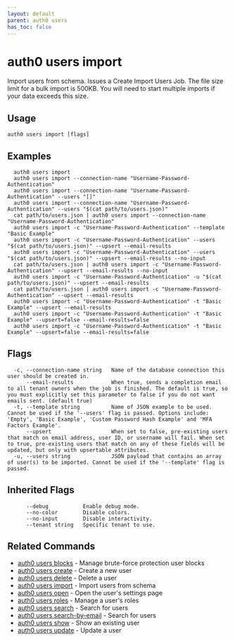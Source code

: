 ```yaml
---
layout: default
parent: auth0 users
has_toc: false
---
```

# auth0 users import

Import users from schema. Issues a Create Import Users Job. 
The file size limit for a bulk import is 500KB. You will need to start multiple imports if your data exceeds this size.

## Usage
```
auth0 users import [flags]
```

## Examples

```
  auth0 users import
  auth0 users import --connection-name "Username-Password-Authentication"
  auth0 users import --connection-name "Username-Password-Authentication" --users "[]"
  auth0 users import --connection-name "Username-Password-Authentication" --users "$(cat path/to/users.json)"
  cat path/to/users.json | auth0 users import --connection-name "Username-Password-Authentication"
  auth0 users import -c "Username-Password-Authentication" --template "Basic Example"
  auth0 users import -c "Username-Password-Authentication" --users "$(cat path/to/users.json)" --upsert --email-results
  auth0 users import -c "Username-Password-Authentication" --users "$(cat path/to/users.json)" --upsert --email-results --no-input
  cat path/to/users.json | auth0 users import -c "Username-Password-Authentication" --upsert --email-results --no-input
  auth0 users import -c "Username-Password-Authentication" -u "$(cat path/to/users.json)" --upsert --email-results
  cat path/to/users.json | auth0 users import -c "Username-Password-Authentication" --upsert --email-results
  auth0 users import -c "Username-Password-Authentication" -t "Basic Example" --upsert --email-results
  auth0 users import -c "Username-Password-Authentication" -t "Basic Example" --upsert=false --email-results=false
  auth0 users import -c "Username-Password-Authentication" -t "Basic Example" --upsert=false --email-results=false
```


## Flags

```
  -c, --connection-name string   Name of the database connection this user should be created in.
      --email-results            When true, sends a completion email to all tenant owners when the job is finished. The default is true, so you must explicitly set this parameter to false if you do not want emails sent. (default true)
  -t, --template string          Name of JSON example to be used. Cannot be used if the '--users' flag is passed. Options include: 'Empty', 'Basic Example', 'Custom Password Hash Example' and 'MFA Factors Example'.
      --upsert                   When set to false, pre-existing users that match on email address, user ID, or username will fail. When set to true, pre-existing users that match on any of these fields will be updated, but only with upsertable attributes.
  -u, --users string             JSON payload that contains an array of user(s) to be imported. Cannot be used if the '--template' flag is passed.
```


## Inherited Flags

```
      --debug           Enable debug mode.
      --no-color        Disable colors.
      --no-input        Disable interactivity.
      --tenant string   Specific tenant to use.
```


## Related Commands

- [auth0 users blocks](auth0_users_blocks.md) - Manage brute-force protection user blocks
- [auth0 users create](auth0_users_create.md) - Create a new user
- [auth0 users delete](auth0_users_delete.md) - Delete a user
- [auth0 users import](auth0_users_import.md) - Import users from schema
- [auth0 users open](auth0_users_open.md) - Open the user's settings page
- [auth0 users roles](auth0_users_roles.md) - Manage a user's roles
- [auth0 users search](auth0_users_search.md) - Search for users
- [auth0 users search-by-email](auth0_users_search-by-email.md) - Search for users
- [auth0 users show](auth0_users_show.md) - Show an existing user
- [auth0 users update](auth0_users_update.md) - Update a user


